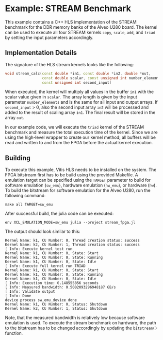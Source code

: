 # Example: STREAM Benchmark

This example contains a C++ HLS implementation of the STREAM benchmark for the DDR memory banks of the Alveo U280 board.
The kernel can be used to execute all four STREAM kernels `copy`, `scale`, `add`, and `triad` by setting the input parameters accordingly.

## Implementation Details

The signature of the HLS stream kernels looks like the following:

```C++
void stream_calc(const double *in1, const double *in2, double *out,
                 const double scalar, const unsigned int number_elements,
                 const unsigned int second_input)
```

When executed, the kernel will multiply all values in the buffer `in1` with the scalar value given in `scalar`. The array length is given by the input parameter `number_elements` and is the same for all input and output arrays. If `second_input` > 0, also the second input array `in2` will be processed and added to the result of scaling array `in1`. The final result will be stored in the array `out`.

In our example code, we will execute the `triad` kernel of the STREAM benchmark and measure the total execution time of the kernel.
Since we are using the high-level wrapper to create our kernel method, all buffers will be read and written to and from the FPGA before the actual kernel execution. 

## Building

To execute this example, Vitis HLS needs to be installed on the system.
The FPGA bitstream first has to be build using the provided Makefile. 
A emulation target can be specified using the `TARGET` parameter to build for software emulation (`sw_emu`), hardware emulation (`hw_emu`), or hardware (`hw`). To build the bitstream for software emulation for the Alveo U280, run the following command:

    make all TARGET=sw_emu

After successful build, the julia code can be executed:

    env XCL_EMULATION_MODE=sw_emu julia --project stream_fpga.jl

The output should look similar to this:

    Kernel Name: k1, CU Number: 0, Thread creation status: success
    Kernel Name: k2, CU Number: 1, Thread creation status: success
    [ Info: Execute kernel test run
    Kernel Name: k1, CU Number: 0, State: Start
    Kernel Name: k1, CU Number: 0, State: Running
    Kernel Name: k1, CU Number: 0, State: Idle
    [ Info: Execute full kernel run TRIAD
    Kernel Name: k1, CU Number: 0, State: Start
    Kernel Name: k1, CU Number: 0, State: Running
    Kernel Name: k1, CU Number: 0, State: Idle
    [ Info: Execution time: 0.148555856 seconds
    [ Info: Measured bandwidth: 0.5082093296948187 GB/s
    [ Info: Validate output
    [ Info: Done
    device process sw_emu_device done
    Kernel Name: k1, CU Number: 0, Status: Shutdown
    Kernel Name: k2, CU Number: 1, Status: Shutdown

Note, that the measured bandwidth is relatively low because software emulation is used.
To execute the stream benchmark on hardware, the path to the bitstream has to be changed accordingly by updating the `bitstream()` function.